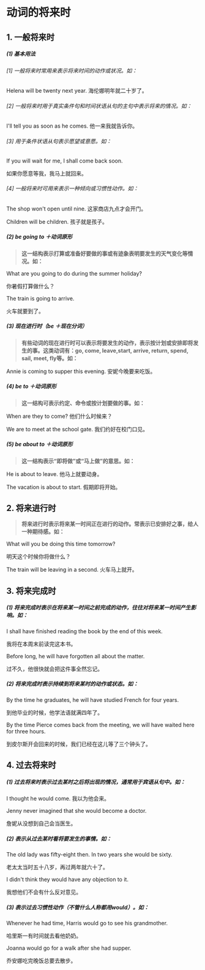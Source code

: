 # 动词的将来时

## 1. 一般将来时

##### (1) 基本用法

###### [1] 一般将来时常用来表示将来时间的动作或状况。如：

Helena will be twenty next year. 海伦娜明年就二十岁了。

###### [2] 一般将来时用于真实条件句和时间状语从句的主句中表示将来的情况。如：

I'll tell you as soon as he  comes. 他一来我就告诉你。

###### [3] 用于条件状语从句表示愿望或意愿。如：

If you will wait for me, I shall come back soon.

如果你愿意等我，我马上就回来。

###### [4] 一般将来时可用来表示一种倾向或习惯性动作。如：

The shop won't open until nine.  这家商店九点才会开门。

Children will be children. 孩子就是孩子。

##### (2) be going to  ＋动词原形

> **这一结构表示打算或准备好要做的事或有迹象表明要发生的天气变化等情况。如：**

What are you going to do  during the summer holiday? 

你暑假打算做什么？ 

The train is going to arrive. 

火车就要到了。

##### (3) 现在进行时（be  ＋现在分词）

> **有些动词的现在进行时可以表示将要发生的动作，表示按计划或安排即将发生的事。这类动词有：go, come, leave,start,  arrive, return, spend, sail, meet, fly等。如：**

Annie is coming to supper this evening. 安妮今晚要来吃饭。

##### (4) be to ＋动词原形

> **这一结构可表示约定、命令或按计划要做的事。如：**

When are they to come? 他们什么时候来？

We are to meet at the school gate. 我们约好在校门口见。 

##### (5) be about to ＋动词原形

> **这一结构表示“即将做”或“马上做”的意思。如：**

He is about to  leave. 他马上就要动身。

The vacation is about to start. 假期即将开始。



## 2. 将来进行时

> **将来进行时表示将来某一时间正在进行的动作。常表示已安排好之事，给人一种期待感。如：**

What will you be doing this time tomorrow? 

明天这个时候你将做什么？

The train will be leaving in a second. 火车马上就开。



## 3. 将来完成时

##### (1) 将来完成时表示在将来某一时间之前完成的动作，往往对将来某一时间产生影响。如：

I shall have finished reading the book by the end of this week.

我将在本周末前读完这本书。

Before long, he will have forgotten all about the matter.

过不久，他很快就会把这件事全然忘记。

##### (2) 将来完成时表示持续到将来某时的动作或状态。如：

By the time he graduates, he will have studied French for four years.

到他毕业的时候，他学法语就满四年了。

By the time Pierce comes back from the meeting, we will have waited here for three hours.  

到皮尔斯开会回来的时候，我们已经在这儿等了三个钟头了。



## 4. 过去将来时

##### (1) 过去将来时表示过去某时之后将出现的情况，通常用于宾语从句中。如：

I thought he would come.  我以为他会来。 

Jenny never imagined that she would become a doctor.

詹妮从没想到自己会当医生。

##### (2) 表示从过去某时看将要发生的事情。如：

The old lady was fifty-eight then. In two years she would be sixty.

老太太当时五十八岁，再过两年就六十了。

I didn't think they would have any objection to it.

我想他们不会有什么反对意见。

##### (3) 表示过去习惯性动作（不管什么人称都用would）。如：

Whenever he had time, Harris  would go to see his grandmother. 

哈里斯一有时间就去看他奶奶。

Joanna would go for a  walk after she had supper.

乔安娜吃完晚饭总要去散步。